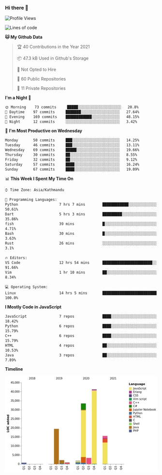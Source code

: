 ### Hi there 👋


<!--START_SECTION:waka-->
![Profile Views](http://img.shields.io/badge/Profile%20Views-0-blue)

![Lines of code](https://img.shields.io/badge/From%20Hello%20World%20I%27ve%20Written-119440%20lines%20of%20code-blue)

**🐱 My Github Data** 

> 🏆 40 Contributions in the Year 2021
 > 
> 📦 47.3 kB Used in Github's Storage 
 > 
> 🚫 Not Opted to Hire
 > 
> 📜 60 Public Repositories 
 > 
> 🔑 11 Private Repositories  
 > 
**I'm a Night 🦉** 

```text
🌞 Morning    73 commits     █████░░░░░░░░░░░░░░░░░░░░   20.8% 
🌆 Daytime    97 commits     ███████░░░░░░░░░░░░░░░░░░   27.64% 
🌃 Evening    169 commits    ████████████░░░░░░░░░░░░░   48.15% 
🌙 Night      12 commits     ░░░░░░░░░░░░░░░░░░░░░░░░░   3.42%

```
📅 **I'm Most Productive on Wednesday** 

```text
Monday       50 commits     ███░░░░░░░░░░░░░░░░░░░░░░   14.25% 
Tuesday      46 commits     ███░░░░░░░░░░░░░░░░░░░░░░   13.11% 
Wednesday    69 commits     █████░░░░░░░░░░░░░░░░░░░░   19.66% 
Thursday     30 commits     ██░░░░░░░░░░░░░░░░░░░░░░░   8.55% 
Friday       32 commits     ██░░░░░░░░░░░░░░░░░░░░░░░   9.12% 
Saturday     57 commits     ████░░░░░░░░░░░░░░░░░░░░░   16.24% 
Sunday       67 commits     ████░░░░░░░░░░░░░░░░░░░░░   19.09%

```


📊 **This Week I Spent My Time On** 

```text
⌚︎ Time Zone: Asia/Kathmandu

💬 Programming Languages: 
Python                   7 hrs 7 mins        ████████████░░░░░░░░░░░░░   50.61% 
Dart                     5 hrs 3 mins        █████████░░░░░░░░░░░░░░░░   35.86% 
fish                     39 mins             █░░░░░░░░░░░░░░░░░░░░░░░░   4.71% 
Bash                     30 mins             █░░░░░░░░░░░░░░░░░░░░░░░░   3.63% 
Rust                     26 mins             ░░░░░░░░░░░░░░░░░░░░░░░░░   3.1%

🔥 Editors: 
VS Code                  12 hrs 54 mins      ███████████████████████░░   91.66% 
Vim                      1 hr 10 mins        ██░░░░░░░░░░░░░░░░░░░░░░░   8.34%

💻 Operating System: 
Linux                    14 hrs 5 mins       █████████████████████████   100.0%

```

**I Mostly Code in JavaScript** 

```text
JavaScript               7 repos             ████░░░░░░░░░░░░░░░░░░░░░   18.42% 
Python                   6 repos             ████░░░░░░░░░░░░░░░░░░░░░   15.79% 
C++                      6 repos             ████░░░░░░░░░░░░░░░░░░░░░   15.79% 
HTML                     4 repos             ██░░░░░░░░░░░░░░░░░░░░░░░   10.53% 
Java                     3 repos             ██░░░░░░░░░░░░░░░░░░░░░░░   7.89%

```


**Timeline**

![Chart not found](https://raw.githubusercontent.com/voidash/voidash/main/charts/bar_graph.png) 


<!--END_SECTION:waka-->


<!--
**voidash/voidash** is a ✨ _special_ ✨ repository because its `README.md` (this file) appears on your GitHub profile.

Here are some ideas to get you started:

- 🔭 I’m currently working on ...
- 🌱 I’m currently learning ...
- 👯 I’m looking to collaborate on ...
- 🤔 I’m looking for help with ...
- 💬 Ask me about ...
- 📫 How to reach me: ...
- 😄 Pronouns: ...
- ⚡ Fun fact: ...
-->
